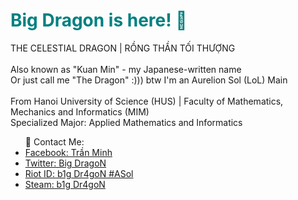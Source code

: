 <h1 style="color: teal;">
  Big Dragon is here! 🐉
</h1>
<p>
  THE CELESTIAL DRAGON | RỒNG THẦN TỐI THƯỢNG
  <br/>
  <br/>
  Also known as "Kuan Min" - my Japanese-written name <br/>
  Or just call me "The Dragon" :))) btw I'm an Aurelion Sol (LoL) Main
  <br/>
  <br/>
  From Hanoi University of Science (HUS) | Faculty of Mathematics, Mechanics and Informatics (MIM)
  <br/>
  Specialized Major: Applied Mathematics and Informatics
  <br/>
</p>
<ul>
📱 Contact Me:
  <li><a href="https://www.facebook.com/ku4nm1N.b1gDr4goN/">Facebook: Trần Minh</li>
  <li><a href="https://twitter.com/KuanMin5">Twitter: Big DragoN</li>
  <li>Riot ID: b1g Dr4goN #ASol</li>
  <li><a href="https://steamcommunity.com/id/kuanmingm56/">Steam: b1g Dr4goN</li>
</ul>
<!---
b1g-Dr4goN/b1g-Dr4goN is a ✨ special ✨ repository because its `README.md` (this file) appears on your GitHub profile.
You can click the Preview link to take a look at your changes.
--->
